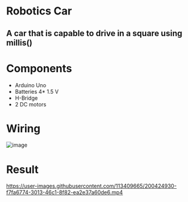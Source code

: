 # Robotics Car
## A car that is capable to drive in a square using millis()

# Components
- Arduino Uno
- Batteries 4* 1.5 V
- H-Bridge
- 2 DC motors

# Wiring

![image](https://user-images.githubusercontent.com/113409665/200422944-16e063c1-2add-4138-9e2b-d6233be1d244.png)

# Result

https://user-images.githubusercontent.com/113409665/200424930-f7fa6774-3013-46c1-8f82-ea2e37a60de6.mp4

